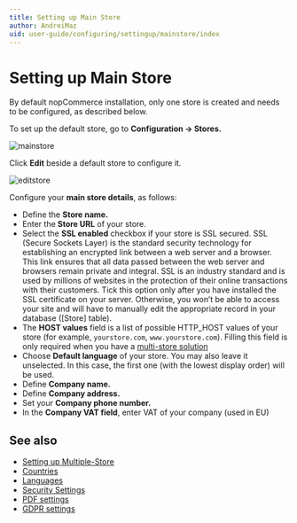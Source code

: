 ```yaml
---
title: Setting up Main Store
author: AndreiMaz
uid: user-guide/configuring/settingup/mainstore/index
---
```


# Setting up Main Store

By default nopCommerce installation, only one store is created and needs to be configured, as described below.

To set up the default store, go to **Configuration → Stores.**

![mainstore](_static/index/mainstore.png)

Click **Edit** beside a default store to configure it.

![editstore](_static/index/Store-Edit.png)

Configure your **main store details**, as follows:

* Define the **Store name.**
* Enter the **Store URL** of your store.
* Select the **SSL enabled** checkbox if your store is SSL secured. SSL (Secure Sockets Layer) is the standard security technology for establishing an encrypted link between a web server and a browser. This link ensures that all data passed between the web server and browsers remain private and integral. SSL is an industry standard and is used by millions of websites in the protection of their online transactions with their customers. Tick this option only after you have installed the SSL certificate on your server. Otherwise, you won’t be able to access your site and will have to manually edit the appropriate record in your database ([Store] table).
* The **HOST values** field is a list of possible HTTP_HOST values of your store (for example, `yourstore.com`, `www.yourstore.com`). Filling this field is only required when you have a [multi-store solution](xref:user-guide/configuring/settingup/mainstore/multiple-store)
* Choose **Default language** of your store. You may also leave it unselected. In this case, the first one (with the lowest display order) will be used.
* Define **Company name.**
* Define **Company address.**
* Set your **Company phone number.**
* In the **Company VAT field**, enter VAT of your company (used in EU)

## See also

* [Setting up Multiple-Store](xref:user-guide/configuring/settingup/mainstore/multiple-store)
* [Countries](xref:user-guide/configuring/settingup/mainstore/countries)
* [Languages](xref:user-guide/configuring/settingup/mainstore/languages)
* [Security Settings](xref:user-guide/configuring/settingup/mainstore/security-settings)
* [PDF settings](xref:user-guide/configuring/settingup/mainstore/pdf-settings)
* [GDPR settings](xref:user-guide/configuring/settingup/mainstore/gdpr-settings)